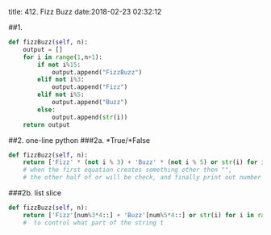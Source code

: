 title: 412. Fizz Buzz
date:2018-02-23 02:32:12

##1. 
```python
def fizzBuzz(self, n):
    output = []
    for i in range(1,n+1):
        if not i%15:
            output.append("FizzBuzz")
        elif not i%3:
            output.append("Fizz")
        elif not i%5:
            output.append("Buzz")
        else:
            output.append(str(i))
    return output
```

##2. one-line python
###2a. *True/*False
```python
def fizzBuzz(self, n):
    return ['Fizz' * (not i % 3) + 'Buzz' * (not i % 5) or str(i) for i in range(1, n+1)]
    # when the first equation creates something other then "", 
    # the other half of or will be check, and finally print out number
```

###2b. list slice
```python
def fizzBuzz(self, n):
    return ['Fizz'[num%3*4::] + 'Buzz'[num%5*4::] or str(i) for i in range(1, n+1)]
    #  to control what part of the string t
```